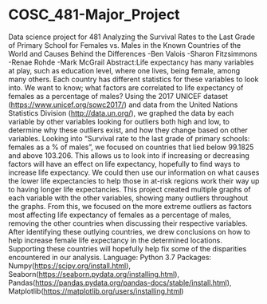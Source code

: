 # COSC_481-Major_Project
Data science project for 481
Analyzing the Survival Rates to the Last Grade of Primary School 
for Females vs. Males in the Known Countries of the World 
and Causes Behind the Differences
-Ben Valois
-Sharon Fitzsimmons
-Renae Rohde
-Mark McGrail
Abstract:Life expectancy has many variables at play, such as education level, where one lives, being female, among many others. Each country has different statistics for these variables to look into. We want to know; what factors are correlated to life expectancy of females as a percentage of males? Using the 2017 UNICEF dataset (https://www.unicef.org/sowc2017/) and data from the United Nations Statistics Division (http://data.un.org/), we graphed the data by each variable by other variables looking for outliers both high and low, to determine why these outliers exist, and how they change based on other variables. Looking into “Survival rate to the last grade of primary schools: females as a % of males”, we focused on countries that lied below 99.1825 and above 103.206. This allows us to look into if increasing or decreasing factors will have an effect on life expectancy, hopefully to find ways to increase life expectancy. We could then use our information on what causes the lower life expectancies to help those in at-risk regions work their way up to having longer life expectancies. This project created multiple graphs of each variable with the other variables, showing many outliers throughout the graphs. From this, we focused on the more extreme outliers as factors most affecting life expectancy of females as a percentage of males, removing the other countries when discussing their respective variables. After identifying these outlying countries, we drew conclusions on how to help increase female life expectancy in the determined locations. Supporting these countries will hopefully help fix some of the disparities encountered in our analysis.
Language: Python 3.7
Packages: Numpy(https://scipy.org/install.html), Seaborn(https://seaborn.pydata.org/installing.html), Pandas(https://pandas.pydata.org/pandas-docs/stable/install.html), Matplotlib(https://matplotlib.org/users/installing.html)

